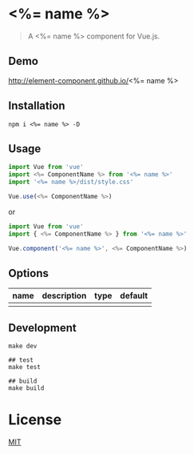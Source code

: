 # <%= name %>
> A <%= name %> component for Vue.js.

## Demo
http://element-component.github.io/<%= name %>

## Installation
```shell
npm i <%= name %> -D
```

## Usage
```javascript
import Vue from 'vue'
import <%= ComponentName %> from '<%= name %>'
import '<%= name %>/dist/style.css'

Vue.use(<%= ComponentName %>)
```

or

```javascript
import Vue from 'vue'
import { <%= ComponentName %> } from '<%= name %>'

Vue.component('<%= name %>', <%= ComponentName %>)
```


## Options

|     name    | description |     type    |   default   |
|-------------|-------------|-------------|-------------|
|             |             |             |             |

## Development
```shell
make dev

## test
make test

## build
make build
```

# License
[MIT](https://opensource.org/licenses/MIT)
